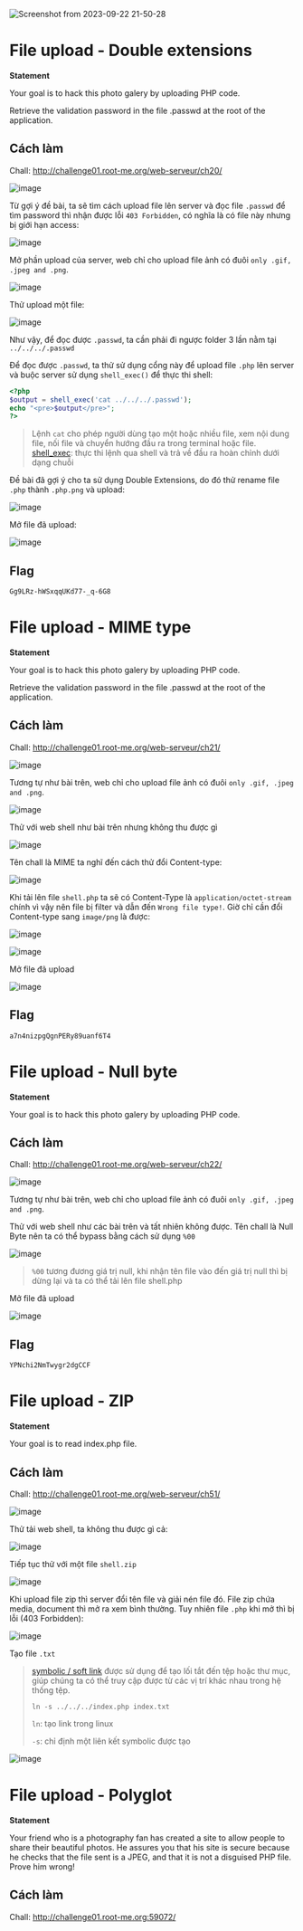 ![Screenshot from 2023-09-22 21-50-28](https://github.com/aQ05/Write-up.training/assets/121664384/2487b70a-0645-4d13-ab25-0ab0eb860bdf)
# File upload - Double extensions
**Statement**

Your goal is to hack this photo galery by uploading PHP code.

Retrieve the validation password in the file .passwd at the root of the application.

## Cách làm
Chall: http://challenge01.root-me.org/web-serveur/ch20/

![image](https://github.com/aQ05/Write-up.training/assets/121664384/dd695a09-b2e1-47d8-9102-008a93ac9808)

Từ gợi ý đề bài, ta sẽ tìm cách upload file lên server và đọc file `.passwd` để tìm password thì nhận được lỗi `403 Forbidden`, có nghĩa là có file này nhưng bị giới hạn access:

![image](https://github.com/aQ05/Write-up.training/assets/121664384/2f2a7a05-2042-4dff-9351-fbbe61f4a6a5)

Mở phần upload của server, web chỉ cho upload file ảnh có đuôi `only .gif, .jpeg and .png`.

![image](https://github.com/aQ05/Write-up.training/assets/121664384/091bf4af-0ae0-4b91-8a37-f8e757db6daa)

Thử upload một file:

![image](https://github.com/aQ05/Write-up.training/assets/121664384/ff191227-9f42-4a2f-be32-fcc88ebe2b97)

Như vậy, để đọc được `.passwd`, ta cần phải đi ngược folder 3 lần nằm tại `../../../.passwd`

Để đọc được `.passwd`, ta thử sử dụng cổng này để upload file `.php` lên server và buộc server sử dụng `shell_exec()` để thực thi shell:
```php
<?php
$output = shell_exec('cat ../../../.passwd');
echo "<pre>$output</pre>";
?>
```
> Lệnh `cat` cho phép người dùng tạo một hoặc nhiều file, xem nội dung file, nối file và chuyển hướng đầu ra trong terminal hoặc file.
> [shell_exec](https://www.php.net/manual/en/function.shell-exec.php): thực thi lệnh qua shell và trả về đầu ra hoàn chỉnh dưới dạng chuỗi

Đề bài đã gợi ý cho ta sử dụng Double Extensions, do đó thử rename file `.php` thành `.php.png` và upload:

![image](https://github.com/aQ05/Write-up.training/assets/121664384/e814115b-022a-435a-b933-0237c030467c)

Mở file đã upload:

![image](https://github.com/aQ05/Write-up.training/assets/121664384/410d2f24-3879-48a5-830f-f5c2796dfffc)

## Flag
`Gg9LRz-hWSxqqUKd77-_q-6G8`

# File upload - MIME type

**Statement**

Your goal is to hack this photo galery by uploading PHP code.

Retrieve the validation password in the file .passwd at the root of the application.

## Cách làm
Chall: http://challenge01.root-me.org/web-serveur/ch21/

![image](https://github.com/aQ05/Write-up.training/assets/121664384/80b89c10-5442-4504-856a-cea0e8fe2c85)

Tương tự như bài trên, web chỉ cho upload file ảnh có đuôi `only .gif, .jpeg and .png`.

![image](https://github.com/aQ05/Write-up.training/assets/121664384/67334c23-c269-4918-af2b-33b7f5cdd3fe)

Thử với web shell như bài trên nhưng không thu được gì

![image](https://github.com/aQ05/Write-up.training/assets/121664384/ca747dad-3b0e-4451-9559-07eec4fc7ea8)

Tên chall là MIME ta nghĩ đến cách thử đổi Content-type:

![image](https://github.com/aQ05/Write-up.training/assets/121664384/0b125dd9-0f87-4912-b416-d7ec9d4b32b9)

Khi tải lên file `shell.php` ta sẽ có Content-Type là `application/octet-stream` chính vì vậy nên file bị filter và dẫn đến `Wrong file type!`. Giờ chỉ cần đổi Content-type sang `image/png` là được: 

![image](https://github.com/aQ05/Write-up.training/assets/121664384/ed4c1152-b404-4c12-b36c-f59728a358b1)

![image](https://github.com/aQ05/Write-up.training/assets/121664384/711e82b0-c021-4bbb-90ae-c05b486c3e34)

Mở file đã upload

![image](https://github.com/aQ05/Write-up.training/assets/121664384/e8151dae-6cb3-4881-8bcf-8b6ba21e700d)

## Flag
`a7n4nizpgQgnPERy89uanf6T4`

# File upload - Null byte
**Statement**

Your goal is to hack this photo galery by uploading PHP code.

## Cách làm
Chall: http://challenge01.root-me.org/web-serveur/ch22/

![image](https://github.com/aQ05/Write-up.training/assets/121664384/9f610409-6857-44a9-ae4a-031a77dec262)

Tương tự như bài trên, web chỉ cho upload file ảnh có đuôi `only .gif, .jpeg and .png`.

Thử với web shell như các bài trên và tất nhiên không được. Tên chall là Null Byte nên ta có thể bypass bằng cách sử dụng `%00`

![image](https://github.com/aQ05/Write-up.training/assets/121664384/58155bf0-d180-472a-b81e-3c4e1b5838de)

> `%00` tương đương giá trị null, khi nhận tên file vào đến giá trị null thì bị dừng lại và ta có thể tải lên file shell.php

Mở file đã upload

![image](https://github.com/aQ05/Write-up.training/assets/121664384/88e2e80f-38db-4582-b321-11b6b5ca13f5)

## Flag
`YPNchi2NmTwygr2dgCCF`


# File upload - ZIP
**Statement**

Your goal is to read index.php file.

## Cách làm
Chall: http://challenge01.root-me.org/web-serveur/ch51/

![image](https://github.com/aQ05/Write-up.training/assets/121664384/679fecca-4a61-4244-bfa4-aa8097f93152)

Thử tải web shell, ta không thu được gì cả:

![image](https://github.com/aQ05/Write-up.training/assets/121664384/4b25320a-4fae-4b9f-bfbe-01935f4c5116)

Tiếp tục thử với một file `shell.zip`

![image](https://github.com/aQ05/Write-up.training/assets/121664384/e2c6991c-7e5b-4c86-9983-246e25f6d58f)

Khi upload file zip thì server đổi tên file và giải nén file đó. File zip chứa media, document thì mở ra xem bình thường. Tuy nhiên file `.php` khi mở thì bị lỗi (403 Forbidden):

![image](https://github.com/aQ05/Write-up.training/assets/121664384/7219587c-b252-4cc3-a280-2267537325ab)

Tạo file `.txt`


> [symbolic / soft link](https://clammy-snowstorm-0d2.notion.site/symbolic-soft-link-05ca57bf671a42acae52cfba49f19cb5) được sử dụng để tạo lối tắt đến tệp hoặc thư mục, giúp chúng ta có thể truy cập được từ các vị trí khác nhau trong hệ thống tệp.
>
> `ln -s ../../../index.php index.txt`
> 
> `ln`: tạo link trong linux
> 
> `-s`: chỉ định một liên kết symbolic được tạo

![image](https://github.com/aQ05/Write-up.training/assets/121664384/8f819beb-19d5-4335-b6c7-677d073d4596)

# File upload - Polyglot
**Statement**

Your friend who is a photography fan has created a site to allow people to share their beautiful photos. He assures you that his site is secure because he checks that the file sent is a JPEG, and that it is not a disguised PHP file. Prove him wrong!
## Cách làm
Chall: http://challenge01.root-me.org:59072/


